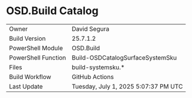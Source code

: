 ﻿# OSD.Build Catalog

| | |
|-|-|
| Owner | David Segura |
| Build Version | 25.7.1.2 |
| PowerShell Module | OSD.Build |
| PowerShell Function | Build-OSDCatalogSurfaceSystemSku |
| Files | build-systemsku.* |
| Build Workflow | GitHub Actions |
| Last Update | Tuesday, July 1, 2025 5:07:37 PM UTC |
